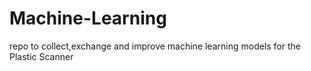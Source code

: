 # Machine-Learning
repo to collect,exchange and improve machine learning models for the Plastic Scanner
